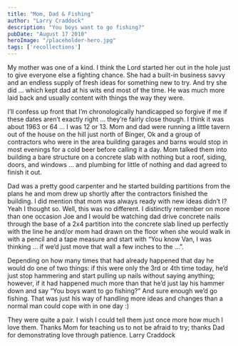 ```yaml
---
title: "Mom, Dad & Fishing"
author: "Larry Craddock"
description: "You boys want to go fishing?"
pubDate: "August 17 2010"
heroImage: "/placeholder-hero.jpg"
tags: ['recollections']
---
```

My mother was one of a kind. I think the Lord started her out in the hole just to give everyone else a fighting chance. She had a built-in business savvy and an endless supply of fresh ideas for something new to try. And try she did … which kept dad at his wits end most of the time. He was much more laid back and usually content with things the way they were.

I’ll confess up front that I’m chronologically handicapped so forgive if me if these dates aren’t exactly right … they’re fairly close though. I think it was about 1963 or 64 … I was 12 or 13. Mom and dad were running a little tavern out of the house on the hill just north of Binger, Ok and a group of contractors who were in the area building garages and barns would stop in most evenings for a cold beer before calling it a day. Mom talked them into building a bare structure on a concrete slab with nothing but a roof, siding, doors, and windows … and plumbing for little of nothing and dad agreed to finish it out.

Dad was a pretty good carpenter and he started building partitions from the plans he and mom drew up shortly after the contractors finished the building. I did mention that mom was always ready with new ideas didn’t I? Yeah I thought so. Well, this was no different. I distinctly remember on more than one occasion Joe and I would be watching dad drive concrete nails through the base of a 2x4 partition into the concrete slab lined up perfectly with the line he and/or mom had drawn on the floor when she would walk in with a pencil and a tape measure and start with “You know Van, I was thinking … if we’d just move that wall a few inches to the …”.

Depending on how many times that had already happened that day he would do one of two things: if this were only the 3rd or 4th time today, he’d just stop hammering and start pulling up nails without saying anything; however, if it had happened much more than that he’d just lay his hammer down and say “You boys want to go fishing?” And sure enough we’d go fishing. That was just his way of handling more ideas and changes than a normal man could cope with in one day :)

They were quite a pair. I wish I could tell them just once more how much I love them. Thanks Mom for teaching us to not be afraid to try; thanks Dad for demonstrating love through patience.
Larry Craddock
